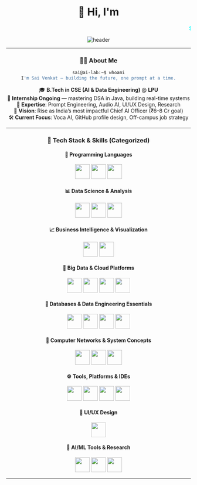 <div align="center">

# 🌌 Hi, I'm <span>
  <marquee behavior="scroll" direction="left" scrollamount="6">
    <strong style="color:#00FFFF">Sai Venkat</strong> — building the future, one prompt at a time 🚀
  </marquee>
</span>

![header](https://capsule-render.vercel.app/api?type=waving&color=004e92&height=140&section=header&text=Welcome%20to%20Sai's%20AI%20Lab&fontColor=ffffff&fontSize=28&fontAlignY=35)

---

### 👨‍💻 About Me
```bash
sai@ai-lab:~$ whoami
I'm Sai Venkat — building the future, one prompt at a time.
```

🎓 **B.Tech in CSE (AI & Data Engineering)** @ **LPU**  
📌 **Internship Ongoing** — mastering DSA in Java, building real-time systems  
🧠 **Expertise**: Prompt Engineering, Audio AI, UI/UX Design, Research  
🎯 **Vision**: Rise as India’s most impactful Chief AI Officer (₹6–8 Cr goal)  
🛠️ **Current Focus**: Voca AI, GitHub profile design, Off-campus job strategy

---

### 🧠 Tech Stack & Skills (Categorized)

#### 🔢 Programming Languages
<p>
  <img src="https://raw.githubusercontent.com/rohanverma-ai/rohanverma-ai/main/icons/python.gif" height="40" />
  <img src="https://raw.githubusercontent.com/rohanverma-ai/rohanverma-ai/main/icons/java.gif" height="40" />
  <img src="https://raw.githubusercontent.com/rohanverma-ai/rohanverma-ai/main/icons/sql.gif" height="40" />
</p>

#### 📊 Data Science & Analysis
<p>
  <img src="https://raw.githubusercontent.com/rohanverma-ai/rohanverma-ai/main/icons/pandas.gif" height="40" />
  <img src="https://raw.githubusercontent.com/rohanverma-ai/rohanverma-ai/main/icons/numpy.gif" height="40" />
  <img src="https://raw.githubusercontent.com/rohanverma-ai/rohanverma-ai/main/icons/matplotlib.gif" height="40" />
</p>

#### 📈 Business Intelligence & Visualization
<p>
  <img src="https://raw.githubusercontent.com/rohanverma-ai/rohanverma-ai/main/icons/powerbi.gif" height="40" />
  <img src="https://raw.githubusercontent.com/rohanverma-ai/rohanverma-ai/main/icons/excel.gif" height="40" />
</p>

#### 💃 Big Data & Cloud Platforms
<p>
  <img src="https://raw.githubusercontent.com/rohanverma-ai/rohanverma-ai/main/icons/hadoop.gif" height="40" />
  <img src="https://raw.githubusercontent.com/rohanverma-ai/rohanverma-ai/main/icons/aws.gif" height="40" />
  <img src="https://raw.githubusercontent.com/rohanverma-ai/rohanverma-ai/main/icons/azure.gif" height="40" />
  <img src="https://raw.githubusercontent.com/rohanverma-ai/rohanverma-ai/main/icons/firebase.gif" height="40" />
</p>

#### 🥛 Databases & Data Engineering Essentials
<p>
  <img src="https://raw.githubusercontent.com/rohanverma-ai/rohanverma-ai/main/icons/mysql.gif" height="40" />
  <img src="https://raw.githubusercontent.com/rohanverma-ai/rohanverma-ai/main/icons/postgresql.gif" height="40" />
  <img src="https://raw.githubusercontent.com/rohanverma-ai/rohanverma-ai/main/icons/sqlite.gif" height="40" />
  <img src="https://raw.githubusercontent.com/rohanverma-ai/rohanverma-ai/main/icons/mongodb.gif" height="40" />
</p>

#### 🚀 Computer Networks & System Concepts
<p>
  <img src="https://raw.githubusercontent.com/rohanverma-ai/rohanverma-ai/main/icons/network.gif" height="40" />
  <img src="https://raw.githubusercontent.com/rohanverma-ai/rohanverma-ai/main/icons/linux.gif" height="40" />
  <img src="https://raw.githubusercontent.com/rohanverma-ai/rohanverma-ai/main/icons/os.gif" height="40" />
</p>

#### ⚙️ Tools, Platforms & IDEs
<p>
  <img src="https://raw.githubusercontent.com/rohanverma-ai/rohanverma-ai/main/icons/git.gif" height="40" />
  <img src="https://raw.githubusercontent.com/rohanverma-ai/rohanverma-ai/main/icons/github.gif" height="40" />
  <img src="https://raw.githubusercontent.com/rohanverma-ai/rohanverma-ai/main/icons/vscode.gif" height="40" />
  <img src="https://raw.githubusercontent.com/rohanverma-ai/rohanverma-ai/main/icons/postman.gif" height="40" />
</p>

#### 🎨 UI/UX Design
<p>
  <img src="https://raw.githubusercontent.com/rohanverma-ai/rohanverma-ai/main/icons/figma.gif" height="40" />
</p>

#### 🧠 AI/ML Tools & Research
<p>
  <img src="https://raw.githubusercontent.com/rohanverma-ai/rohanverma-ai/main/icons/openai.gif" height="40" />
  <img src="https://raw.githubusercontent.com/rohanverma-ai/rohanverma-ai/main/icons/langchain.gif" height="40" />
  <img src="https://raw.githubusercontent.com/rohanverma-ai/rohanverma-ai/main/icons/whisper.gif" height="40" />
</p>

---

<!-- rest of the file remains unchanged -->
